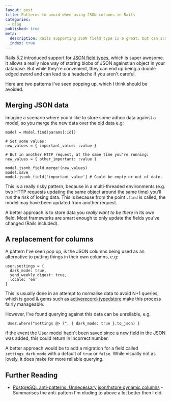 ```yaml
---
layout: post
title: Patterns to avoid when using JSON columns in Rails
categories:
 – blog
published: true
meta:
  description: Rails supporting JSON field type is a great, but can screw you right over. 
  index: true
---
```



Rails 5.2 introduced support for [JSON field types](https://edgeguides.rubyonrails.org/active_record_postgresql.html#json-and-jsonb), which is super awesome. It allows a really nice way of storing blobs of JSON against an object in your database. But while they're convenient, they can end up being a double edged sword and can lead to a headache if you aren't careful.

Here are two patterns I've seen popping up, which I think should be avoided.

## Merging JSON data

Imagine a scenario where you'd like to store some adhoc data against a model, so you merge the new data over the old data e.g:


    model = Model.find(params[:id])

    # Set some values:
    new_values = { important_value: :value }

    # But in another HTTP request, at the same time you're running:
    new_values = { other_important: :value }

    model.jsonb_field.merge!(new_values)
    model.save
    model.jsonb_field['important_value'] # Could be empty or out of date.

This is a really risky pattern, because in a multi-threaded environments (e.g. two HTTP requests updating the same object around the same time) you'll run the risk of losing data. This is because from the point `.find` is called, the model may have been updated from another request.

A better approach is to store data you _really want to be there_ in its own field. Most frameworks are smart enough to only update the fields you've changed (Rails included).

## A replacement for columns

A pattern I've seen pop up, is the JSON columns being used as an alternative to putting things in their own columns, e.g:

    user.settings = {
      dark_mode: true,
      send_weekly_digest: true,
      locale: 'en'
    }

This is usually done in an attempt to normalise data to avoid N+1 queries, which is good & gems such as [activerecord-typedstore](https://github.com/byroot/activerecord-typedstore) make this process fairly manageable.

However, I've found querying against this data can be unreliable, e.g.

     User.where("settings @> ?", { dark_mode: true }.to_json) }

If the event the User model hadn't been saved since a new field in the JSON was added, this could return in incorrect number.

A better approach would be to add a migration for a field called `settings_dark_mode` with a default of `true` or `false`. While visually not as lovely, it does make for more reliable querying.

## Further Reading

* [PostgreSQL anti-patterns: Unnecessary json/hstore dynamic columns](https://www.2ndquadrant.com/en/blog/postgresql-anti-patterns-unnecessary-jsonhstore-dynamic-columns/) - Summarises the anti-pattern I'm eluding to above a lot better then I did.
